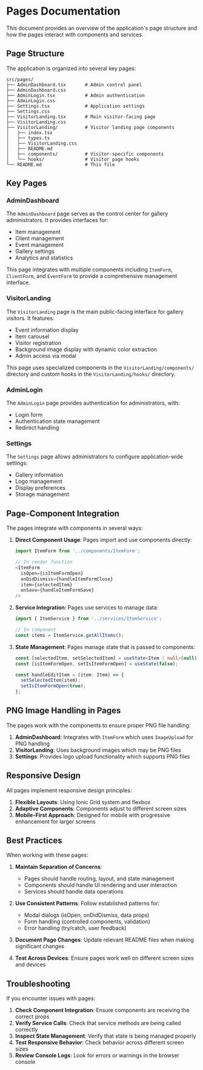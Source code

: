 # Pages Documentation

This document provides an overview of the application's page structure and how the pages interact with components and services.

## Page Structure

The application is organized into several key pages:

```
src/pages/
├── AdminDashboard.tsx       # Admin control panel
├── AdminDashboard.css
├── AdminLogin.tsx           # Admin authentication
├── AdminLogin.css
├── Settings.tsx             # Application settings
├── Settings.css
├── VisitorLanding.tsx       # Main visitor-facing page
├── VisitorLanding.css
├── VisitorLanding/          # Visitor landing page components
│   ├── index.tsx
│   ├── types.ts
│   ├── VisitorLanding.css
│   ├── README.md
│   ├── components/          # Visitor-specific components
│   └── hooks/               # Visitor page hooks
└── README.md                # This file
```

## Key Pages

### AdminDashboard

The `AdminDashboard` page serves as the control center for gallery administrators. It provides interfaces for:

- Item management
- Client management
- Event management
- Gallery settings
- Analytics and statistics

This page integrates with multiple components including `ItemForm`, `ClientForm`, and `EventForm` to provide a comprehensive management interface.

### VisitorLanding

The `VisitorLanding` page is the main public-facing interface for gallery visitors. It features:

- Event information display
- Item carousel
- Visitor registration
- Background image display with dynamic color extraction
- Admin access via modal

This page uses specialized components in the `VisitorLanding/components/` directory and custom hooks in the `VisitorLanding/hooks/` directory.

### AdminLogin

The `AdminLogin` page provides authentication for administrators, with:

- Login form
- Authentication state management
- Redirect handling

### Settings

The `Settings` page allows administrators to configure application-wide settings:

- Gallery information
- Logo management
- Display preferences
- Storage management

## Page-Component Integration

The pages integrate with components in several ways:

1. **Direct Component Usage**: Pages import and use components directly:
   ```typescript
   import ItemForm from '../components/ItemForm';
   
   // In render function
   <ItemForm
     isOpen={isItemFormOpen}
     onDidDismiss={handleItemFormClose}
     item={selectedItem}
     onSave={handleItemFormSave}
   />
   ```

2. **Service Integration**: Pages use services to manage data:
   ```typescript
   import { ItemService } from '../services/ItemService';
   
   // In component
   const items = ItemService.getAllItems();
   ```

3. **State Management**: Pages manage state that is passed to components:
   ```typescript
   const [selectedItem, setSelectedItem] = useState<Item | null>(null);
   const [isItemFormOpen, setIsItemFormOpen] = useState(false);
   
   const handleEditItem = (item: Item) => {
     setSelectedItem(item);
     setIsItemFormOpen(true);
   };
   ```

## PNG Image Handling in Pages

The pages work with the components to ensure proper PNG file handling:

1. **AdminDashboard**: Integrates with `ItemForm` which uses `ImageUpload` for PNG handling
2. **VisitorLanding**: Uses background images which may be PNG files
3. **Settings**: Provides logo upload functionality which supports PNG files

## Responsive Design

All pages implement responsive design principles:

1. **Flexible Layouts**: Using Ionic Grid system and flexbox
2. **Adaptive Components**: Components adjust to different screen sizes
3. **Mobile-First Approach**: Designed for mobile with progressive enhancement for larger screens

## Best Practices

When working with these pages:

1. **Maintain Separation of Concerns**: 
   - Pages should handle routing, layout, and state management
   - Components should handle UI rendering and user interaction
   - Services should handle data operations

2. **Use Consistent Patterns**: Follow established patterns for:
   - Modal dialogs (isOpen, onDidDismiss, data props)
   - Form handling (controlled components, validation)
   - Error handling (try/catch, user feedback)

3. **Document Page Changes**: Update relevant README files when making significant changes

4. **Test Across Devices**: Ensure pages work well on different screen sizes and devices

## Troubleshooting

If you encounter issues with pages:

1. **Check Component Integration**: Ensure components are receiving the correct props
2. **Verify Service Calls**: Check that service methods are being called correctly
3. **Inspect State Management**: Verify that state is being managed properly
4. **Test Responsive Behavior**: Check behavior across different screen sizes
5. **Review Console Logs**: Look for errors or warnings in the browser console
